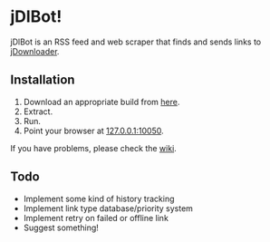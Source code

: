 # jDlBot!

jDlBot is an RSS feed and web scraper that finds and sends links to [jDownloader](http://www.jdownloader.org).

## Installation

1.   Download an appropriate build from [here](http://github.com/jdlbot/jdlbot/downloads).
2.   Extract.
3.   Run.
4.   Point your browser at [127.0.0.1:10050](http://127.0.0.1:10050/).

If you have problems, please check the [wiki](http://github.com/jdlbot/jdlbot/wiki).

## Todo

*   Implement some kind of history tracking
*   Implement link type database/priority system
*   Implement retry on failed or offline link
*   Suggest something!